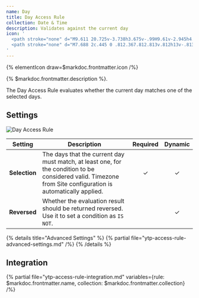 ```yaml
---
name: Day
title: Day Access Rule
collection: Date & Time
description: Validates against the current day
icon: '
  <path stroke="none" d="M9.611 20.725v-3.738h3.675v-.99H9.61v-2.945h4.004v-.992H8.5v8.665h1.112zm5.356 0h1.099v-4.133c0-.9.369-1.636 1.549-1.636.203 0 .419.007.534.025v-.997a2.924 2.924 0 00-.413-.032c-.945 0-1.447.52-1.644.921h-.033v-.819h-1.092v6.67zm4.559-8.276a.69.69 0 00.732.691.699.699 0 00.695-.695.699.699 0 00-.695-.696l-.034.001h-.006a.695.695 0 00-.692.692v.007zm.152 8.276h1.092v-6.67h-1.092v6.67z"/>
  <path stroke="none" d="M7.688 2c.445 0 .812.367.812.813v.812h13v-.813c0-.445.367-.812.813-.812.445 0 .812.367.812.813v.812h1.625A3.265 3.265 0 0128 6.875V24.75A3.265 3.265 0 0124.75 28H5.25A3.265 3.265 0 012 24.75V6.875a3.265 3.265 0 013.25-3.25h1.625v-.813c0-.445.367-.812.813-.812zM3.625 8.5v16.25c0 .891.734 1.625 1.625 1.625h19.5c.891 0 1.625-.734 1.625-1.625V8.5H3.625z"/>
'
---
```


{% elementIcon draw=$markdoc.frontmatter.icon /%}

{% $markdoc.frontmatter.description %}.

The Day Access Rule evaluates whether the current day matches one of the selected days.

## Settings

![Day Access Rule](/assets/ytp/access/rule-day.webp)

| Setting | Description | Required | Dynamic |
| ------- | ----------- | :------: | :-----: |
| **Selection** | The days that the current day must match, at least one, for the condition to be considered valid. Timezone from Site configuration is automatically applied. | &#x2713; | &#x2713; |
| **Reversed** | Whether the evaluation result should be returned reversed. Use it to set a condition as `IS NOT`. | | &#x2713; |

{% details title="Advanced Settings" %}
    {% partial file="ytp-access-rule-advanced-settings.md" /%}
{% /details %}

## Integration

{% partial file="ytp-access-rule-integration.md" variables={rule: $markdoc.frontmatter.name, collection: $markdoc.frontmatter.collection} /%}
